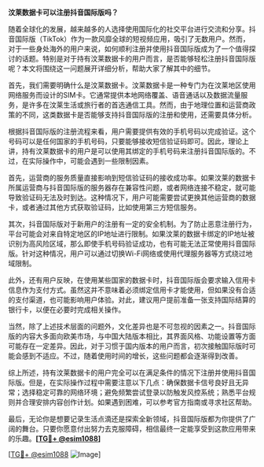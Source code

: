 **汶莱数据卡可以注册抖音国际版吗？**

随着全球化的发展，越来越多的人选择使用国际化的社交平台进行交流和分享。抖音国际版（TikTok）作为一款风靡全球的短视频应用，吸引了无数用户。然而，对于一些身处海外的用户来说，如何顺利注册并使用抖音国际版成为了一个值得探讨的话题。特别是对于持有汶莱数据卡的用户而言，是否能够轻松注册抖音国际版呢？本文将围绕这一问题展开详细分析，帮助大家了解其中的细节。

首先，我们需要明确什么是汶莱数据卡。汶莱数据卡是一种专门为在汶莱地区使用网络服务而设计的SIM卡。它通常提供本地网络覆盖、语音通话以及数据流量服务，是许多在汶莱生活或旅行者的首选通信工具。然而，由于地理位置和运营商政策的不同，这类数据卡是否能够支持抖音国际版的注册和使用，还需要具体分析。

根据抖音国际版的注册流程来看，用户需要提供有效的手机号码以完成验证。这个号码可以是任何国家的手机号码，只要能够接收短信验证码即可。因此，理论上讲，持有汶莱数据卡的用户是可以使用其绑定的手机号码来注册抖音国际版的。不过，在实际操作中，可能会遇到一些限制因素。

首先，运营商的服务质量直接影响到短信验证码的接收成功率。如果汶莱的数据卡所属运营商与抖音国际版的服务器存在兼容性问题，或者网络连接不稳定，就可能导致验证码无法及时到达。这种情况下，用户可能需要尝试更换其他运营商的数据卡，或者通过其他方式获取验证码，比如使用第三方短信服务。

其次，抖音国际版对于新用户的注册有一定的安全机制。为了防止恶意注册行为，平台可能会对来自特定地区的IP地址进行限制。如果汶莱的数据卡绑定的IP地址被识别为高风险区域，那么即使手机号码验证成功，也有可能无法正常使用抖音国际版。针对这种情况，用户可以通过切换Wi-Fi网络或使用代理服务器等方式绕过地域限制。

此外，还有用户反映，在使用某些国家的数据卡时，抖音国际版会要求输入信用卡信息作为支付方式。虽然这并不意味着必须绑定信用卡才能使用，但如果没有合适的支付渠道，也可能影响用户体验。对此，建议用户提前准备一张支持国际结算的银行卡，以便在必要时完成相关操作。

当然，除了上述技术层面的问题外，文化差异也是不可忽视的因素之一。抖音国际版的内容大多面向欧美市场，与中国大陆版本相比，其界面风格、功能设置等方面可能存在一定差异。因此，对于习惯于国内版本的用户而言，初次接触国际版时可能会感到不适应。不过，随着使用时间的增长，这些问题都会逐渐得到改善。

综上所述，持有汶莱数据卡的用户完全可以在满足条件的情况下注册并使用抖音国际版。但是，在实际操作过程中需要注意以下几点：确保数据卡信号良好且无异常；选择稳定可靠的网络环境；避免频繁尝试登录以防触发风控系统；熟悉平台规则并合理安排内容创作计划。如果遇到困难，可以参考官方指南或寻求社区帮助。

最后，无论你是想要记录生活点滴还是探索全新领域，抖音国际版都为你提供了广阔的舞台。只要你愿意付出努力去克服障碍，相信最终一定能享受到这款应用带来的乐趣。**[[TG💪+ @esim1088](https://t.me/s/esim1088)]**

[[TG💪+ @esim1088](https://t.me/s/esim1088) ![Image](https://i.postimg.cc/4NQfJmqS/Snipaste-2025-05-13-00-14-12.png)]